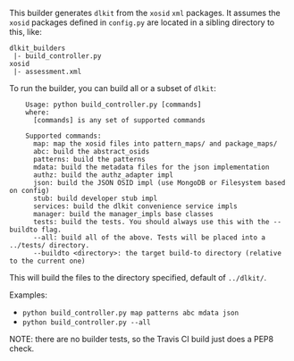 This builder generates `dlkit` from the `xosid` `xml` packages. It assumes
the `xosid` packages defined in `config.py` are located in a sibling
directory to this, like:

```
dlkit_builders
 |- build_controller.py
xosid
 |- assessment.xml
```

To run the builder, you can build all or a subset of `dlkit`:

```
    Usage: python build_controller.py [commands]
    where:
      [commands] is any set of supported commands
    
    Supported commands:
      map: map the xosid files into pattern_maps/ and package_maps/
      abc: build the abstract_osids
      patterns: build the patterns
      mdata: build the metadata files for the json implementation
      authz: build the authz_adapter impl
      json: build the JSON OSID impl (use MongoDB or Filesystem based on config)
      stub: build developer stub impl
      services: build the dlkit convenience service impls
      manager: build the manager_impls base classes
      tests: build the tests. You should always use this with the --buildto flag.
      --all: build all of the above. Tests will be placed into a ../tests/ directory.
      --buildto <directory>: the target build-to directory (relative to the current one)
```

This will build the files to the directory specified, default of `../dlkit/`.

Examples:
  - `python build_controller.py map patterns abc mdata json`
  - `python build_controller.py --all`

NOTE: there are no builder tests, so the Travis CI build just does a PEP8 check.
